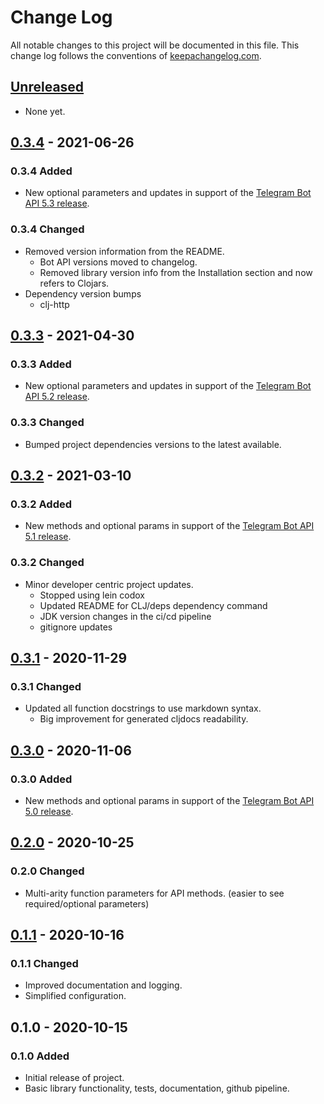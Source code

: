 # Change Log

All notable changes to this project will be documented in this file. This change log follows the conventions of [keepachangelog.com](http://keepachangelog.com/).

## [Unreleased]

- None yet.

## [0.3.4] - 2021-06-26

### 0.3.4 Added

- New optional parameters and updates in support of the [Telegram Bot API 5.3 release](https://core.telegram.org/bots/api-changelog#june-25-2021).

### 0.3.4 Changed

- Removed version information from the README.
  - Bot API versions moved to changelog.
  - Removed library version info from the Installation section and now refers to Clojars.
- Dependency version bumps
  - clj-http

## [0.3.3] - 2021-04-30

### 0.3.3 Added

- New optional parameters and updates in support of the [Telegram Bot API 5.2 release](https://core.telegram.org/bots/api-changelog#april-26-2021).

### 0.3.3 Changed

- Bumped project dependencies versions to the latest available.

## [0.3.2] - 2021-03-10

### 0.3.2 Added

- New methods and optional params in support of the [Telegram Bot API 5.1 release](https://core.telegram.org/bots/api-changelog#march-9-2021).

### 0.3.2 Changed

- Minor developer centric project updates.
  - Stopped using lein codox
  - Updated README for CLJ/deps dependency command
  - JDK version changes in the ci/cd pipeline
  - gitignore updates

## [0.3.1] - 2020-11-29

### 0.3.1 Changed

- Updated all function docstrings to use markdown syntax.
  - Big improvement for generated cljdocs readability.

## [0.3.0] - 2020-11-06

### 0.3.0 Added

- New methods and optional params in support of the [Telegram Bot API 5.0 release](https://core.telegram.org/bots/api-changelog#november-4-2020).

## [0.2.0] - 2020-10-25

### 0.2.0 Changed

- Multi-arity function parameters for API methods. (easier to see required/optional parameters)

## [0.1.1] - 2020-10-16

### 0.1.1 Changed

- Improved documentation and logging.
- Simplified configuration.

## 0.1.0 - 2020-10-15

### 0.1.0 Added

- Initial release of project.
- Basic library functionality, tests, documentation, github pipeline.

[Unreleased]: https://github.com/wdhowe/telegrambot-lib/compare/0.3.4...HEAD
[0.3.4]: https://github.com/wdhowe/telegrambot-lib/compare/0.3.3...0.3.4
[0.3.3]: https://github.com/wdhowe/telegrambot-lib/compare/0.3.2...0.3.3
[0.3.2]: https://github.com/wdhowe/telegrambot-lib/compare/0.3.1...0.3.2
[0.3.1]: https://github.com/wdhowe/telegrambot-lib/compare/0.3.0...0.3.1
[0.3.0]: https://github.com/wdhowe/telegrambot-lib/compare/0.2.0...0.3.0
[0.2.0]: https://github.com/wdhowe/telegrambot-lib/compare/0.1.1...0.2.0
[0.1.1]: https://github.com/wdhowe/telegrambot-lib/compare/0.1.0...0.1.1

[comment]: # (Types of changes)
[comment]: # ('Added' for new features.)
[comment]: # ('Changed' for changes in existing functionality.)
[comment]: # ('Deprecated' for soon-to-be removed features.)
[comment]: # ('Removed' for now removed features.)
[comment]: # ('Fixed' for any bug fixes.)
[comment]: # ('Security' in case of vulnerabilities.)
